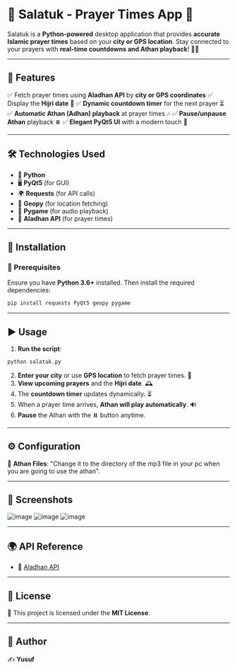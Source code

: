 # 🌙 Salatuk - Prayer Times App 🕌

Salatuk is a **Python-powered** desktop application that provides **accurate Islamic prayer times** based on your **city or GPS location**. Stay connected to your prayers with **real-time countdowns and Athan playback**! 🕋✨

---

## 🚀 Features
✅ Fetch prayer times using **Aladhan API** by **city or GPS coordinates**
✅ Display the **Hijri date** 📅
✅ **Dynamic countdown timer** for the next prayer ⏳
✅ **Automatic Athan (Adhan) playback** at prayer times 🎶
✅ **Pause/unpause Athan** playback ⏸️
✅ **Elegant PyQt5 UI** with a modern touch 🎨

---

## 🛠️ Technologies Used
- 🐍 **Python**
- 🖥️ **PyQt5** (for GUI)
- 🌍 **Requests** (for API calls)
- 📍 **Geopy** (for location fetching)
- 🎵 **Pygame** (for audio playback)
- 🌙 **Aladhan API** (for prayer times)

---

## 🔧 Installation
### 📌 Prerequisites
Ensure you have **Python 3.6+** installed. Then install the required dependencies:
```sh
pip install requests PyQt5 geopy pygame
```

---

## ▶️ Usage
1. **Run the script**:
```sh
python salatuk.py
```
2. **Enter your city** or use **GPS location** to fetch prayer times. 📌
3. **View upcoming prayers** and the **Hijri date**. 🕰️
4. The **countdown timer** updates dynamically. ⏳
5. When a prayer time arrives, **Athan will play automatically**. 🔊
6. **Pause** the Athan with the ⏸️ button anytime.

---

## ⚙️ Configuration
🎵 **Athan Files**: "Change it to the directory of the mp3 file in your pc when you are going to use the athan".

---

## 📸 Screenshots
![image](https://github.com/user-attachments/assets/b54f26b2-5eb4-4cf2-93b8-dae608689a61)
![image](https://github.com/user-attachments/assets/4b5acb9c-210d-4782-8e7b-182daccd6ec9)
![image](https://github.com/user-attachments/assets/fd4ac9ae-f356-4983-a944-9fa781776ac1)






---

## 🌍 API Reference
- 📌 [Aladhan API](https://aladhan.com/prayer-times-api)

---

## 📜 License
🔖 This project is licensed under the **MIT License**.

---

## 👤 Author
✍️ **Yusuf**


